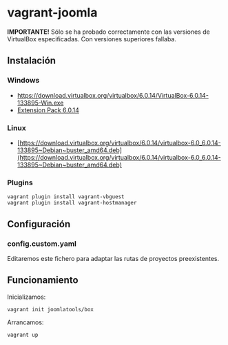 # vagrant-joomla

**IMPORTANTE!** Sólo se ha probado correctamente con las versiones de VirtualBox especificadas. Con versiones superiores fallaba.

## Instalación

### Windows

- https://download.virtualbox.org/virtualbox/6.0.14/VirtualBox-6.0.14-133895-Win.exe
- [Extension Pack 6.0.14](https://download.virtualbox.org/virtualbox/6.0.14/Oracle_VM_VirtualBox_Extension_Pack-6.0.14.vbox-extpack)

### Linux

- [https://download.virtualbox.org/virtualbox/6.0.14/virtualbox-6.0_6.0.14-133895~Debian~buster_amd64.deb](https://download.virtualbox.org/virtualbox/6.0.14/virtualbox-6.0_6.0.14-133895~Debian~buster_amd64.deb)

### Plugins

    vagrant plugin install vagrant-vbguest
    vagrant plugin install vagrant-hostmanager

## Configuración

### config.custom.yaml

Editaremos este fichero para adaptar las rutas de proyectos preexistentes.



## Funcionamiento

Inicializamos:

    vagrant init joomlatools/box

Arrancamos:

    vagrant up